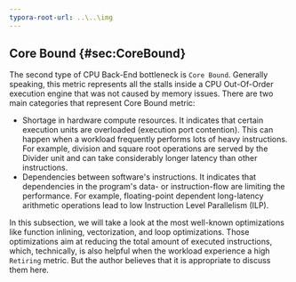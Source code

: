 ```yaml
---
typora-root-url: ..\..\img
---
```


## Core Bound {#sec:CoreBound}

The second type of CPU Back-End bottleneck is `Core Bound`. Generally speaking, this metric represents all the stalls inside a CPU Out-Of-Order execution engine that was not caused by memory issues. There are two main categories that represent Core Bound metric:

* Shortage in hardware compute resources. It indicates that certain execution units are overloaded (execution port contention). This can happen when a workload frequently performs lots of heavy instructions. For example, division and square root operations are served by the Divider unit and can take considerably longer latency than other instructions.
* Dependencies between software's instructions. It indicates that dependencies in the program's data- or instruction-flow are limiting the performance. For example, floating-point dependent long-latency arithmetic operations lead to low Instruction Level Parallelism (ILP).

In this subsection, we will take a look at the most well-known optimizations like function inlining, vectorization, and loop optimizations. Those optimizations aim at reducing the total amount of executed instructions, which, technically, is also helpful when the workload experience a high `Retiring` metric. But the author believes that it is appropriate to discuss them here.

